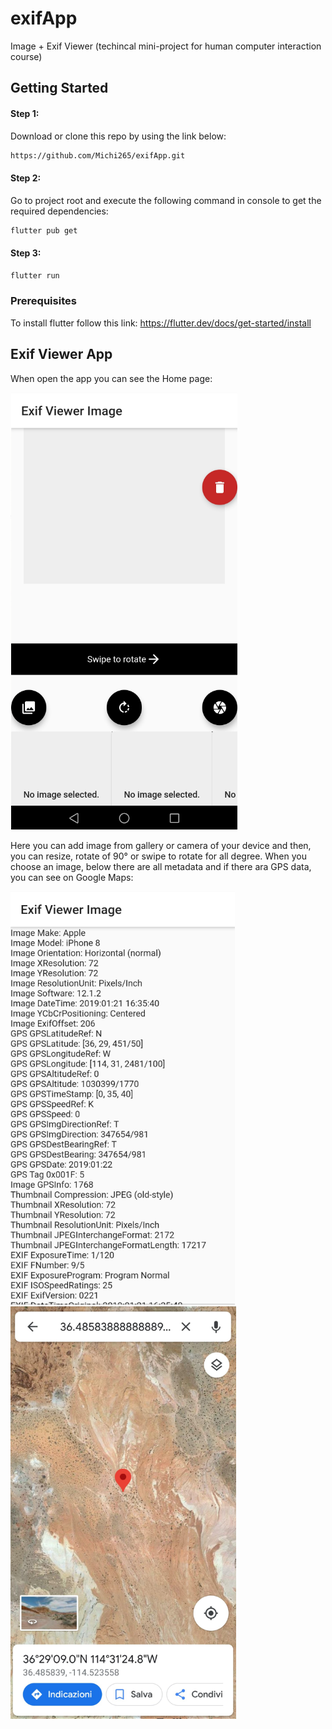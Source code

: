# exifApp
Image + Exif Viewer (techincal mini-project for human computer interaction course)

## Getting Started

#### Step 1: 
Download or clone this repo by using the link below:
```bash
https://github.com/Michi265/exifApp.git
```
#### Step 2: 
Go to project root and execute the following command in console to get the required dependencies:
```bash
flutter pub get 
```
#### Step 3:
```bash
flutter run 
```
### Prerequisites

To install flutter follow this link: https://flutter.dev/docs/get-started/install

## Exif Viewer App

When open the app you can see the Home page:

![](images/app.png)

Here you can add image from gallery or camera of your device and then, you can resize, rotate of 90° or swipe to rotate for all degree. When you choose an image, below there are all metadata and if there ara GPS data, you can see on Google Maps:

![](images/data.png) ![](images/map.png)
